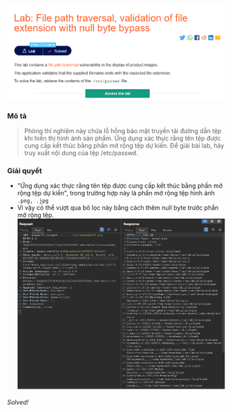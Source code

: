 ![](img/11.png)
### Mô tả
> Phòng thí nghiệm này chứa lỗ hổng bảo mật truyền tải đường dẫn tệp khi hiển thị hình ảnh sản phẩm.
Ứng dụng xác thực rằng tên tệp được cung cấp kết thúc bằng phần mở rộng tệp dự kiến.
Để giải bài lab, hãy truy xuất nội dung của tệp /etc/passwd.
### Giải quyết
- "Ứng dụng xác thực rằng tên tệp được cung cấp kết thúc bằng phần mở rộng tệp dự kiến", trong trường hợp này là phần mở rộng tệp hình ảnh `.png, .jpg`
- Vì vậy có thể vượt qua bô lọc này bằng cách thêm null byte trước phần mở rộng tệp.
![](img/12.png)
###### Solved!